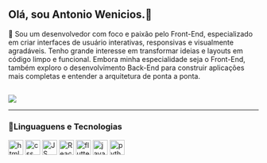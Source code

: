 ## Olá, sou Antonio Wenicios.👋

🌱 Sou um desenvolvedor com foco e paixão pelo Front-End, especializado em criar interfaces de usuário interativas, responsivas e visualmente agradáveis. Tenho grande interesse em transformar ideias e layouts em código limpo e funcional.
Embora minha especialidade seja o Front-End, também exploro o desenvolvimento Back-End para construir aplicações mais completas e entender a arquitetura de ponta a ponta.
##

<div>
<picture>
  <source
    srcset="https://github-readme-stats.vercel.app/api?username=wenicios&show_icons=true&theme=tokyonight"
    media="(prefers-color-scheme: dark)"
  />
  <source
    srcset="https://github-readme-stats.vercel.app/api?username=wenicios&show_icons=true"
    media="(prefers-color-scheme: light), (prefers-color-scheme: no-preference)"
  />
  <img src="https://github-readme-stats.vercel.app/api?username=wenicios&show_icons=true" />
</picture>
</div>

---
### 🤖Linguaguens e Tecnologias
<img 
  aling = "left"
  alt = "html"
  title = "HTML"
  width = "30px"
  src="https://cdn.jsdelivr.net/gh/devicons/devicon@latest/icons/html5/html5-original.svg"/>
<img
  aling = "left"
  alt = "css"
  title = "CSS"
  width = "30px"
  src="https://cdn.jsdelivr.net/gh/devicons/devicon@latest/icons/css3/css3-original.svg" />
<img
  aling = "left"
  alt = "JS"
  title = "JAVASCRIPT"
  width = "30px"
  src="https://cdn.jsdelivr.net/gh/devicons/devicon@latest/icons/javascript/javascript-original.svg"/>
<img
  aling = "left"
  alt = "React"
  title = "React"
  width = "30px"
  src="https://cdn.jsdelivr.net/gh/devicons/devicon@latest/icons/react/react-original.svg"/>
<img
  aling = "left"
  alt = "flutter"
  title = "Flutter"
  width = "30px"
  src="https://cdn.jsdelivr.net/gh/devicons/devicon@latest/icons/flutter/flutter-original.svg" />
<img
   aling = "left"
  alt = "java"
  title = "Java"
  width = "30px"
  src="https://cdn.jsdelivr.net/gh/devicons/devicon@latest/icons/java/java-original.svg" />
<img
  aling = "left"
  alt = "python"
  title = "Python"
  width = "30px"
  src="https://cdn.jsdelivr.net/gh/devicons/devicon@latest/icons/python/python-original.svg" />
                                        
                    
          
